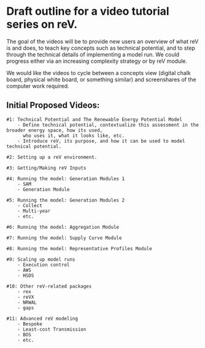 # Draft outline for a video tutorial series on reV.

The goal of the videos will be to provide new users an overview of what reV is and does, to teach key concepts such as technical potential, and to step through the technical details of implementing a model run. We could progress either via an increasing complexity strategy or by reV module. 

We would like the videos to cycle between a concepts view (digital chalk board, physical white board, or something similar) and screenshares of the computer work required.


## Initial Proposed Videos:
    
    #1: Technical Potential and The Renewable Energy Potential Model
        - Define technical potential, contextualize this assessment in the broader energy space, how its used, 
          who uses it, what it looks like, etc.
        - Introduce reV, its purpose, and how it can be used to model technical potential.
    
    #2: Setting up a reV environment.

    #3: Getting/Making reV Inputs
    
    #4: Running the model: Generation Modules 1
        - SAM
        - Generation Module
    
    #5: Running the model: Generation Modules 2
        - Collect
        - Multi-year
        - etc.
    
    #6: Running the model: Aggregation Module
    
    #7: Running the model: Supply Curve Module
    
    #8: Running the model: Representative Profiles Module
    
    #9: Scaling up model runs
        - Execution control
        - AWS
        - HSDS
    
    #10: Other reV-related packages
        - rex
        - reVX
        - NRWAL
        - gaps
    
    #11: Advanced reV modeling
        - Bespoke
        - Least-cost Transmission
        - BOS
        - etc.
